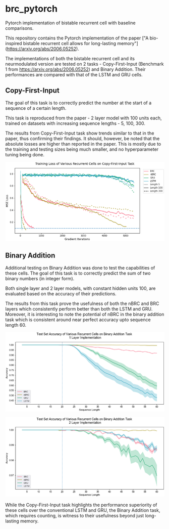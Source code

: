 # brc_pytorch
Pytorch implementation of bistable recurrent cell with baseline comparisons.

This repository contains the Pytorch implementation of the paper ["A bio-inspired bistable recurrent cell allows for long-lasting memory"] (https://arxiv.org/abs/2006.05252).

The implementations of both the bistable recurrent cell and its neurmodulated version are tested on 2 tasks - Copy-First-Input (Benchmark 1 from https://arxiv.org/abs/2006.05252) and Binary Addition. Their performances are compared with that of the LSTM and GRU cells. 

## Copy-First-Input

The goal of this task is to correctly predict the number at the start of a sequence of a certain length. 

This task is reproduced from the paper - 2 layer model with 100 units each, trained on datasets with increasing sequence lengths - 5, 100, 300. 

The results from Copy-First-Input task show trends similar to that in the paper, thus confirming their findings. It should, however, be noted that the absolute losses are higher than reported in the paper. This is mostly due to the training and testing sizes being much smaller, and no hyperparameter tuning being done. 

![copy-first-input](https://github.com/niklexical/brc_pytorch/raw/master/results/copy-first-input.png)

## Binary Addition

Additional testing on Binary Addition was done to test the capabilities of these cells. The goal of this task is to correctly predict the sum of two binary numbers (in integer form).

Both single layer and 2 layer models, with constant hidden units 100, are evaluated based on the accuracy of their predictions.

The results from this task prove the usefulness of both the nBRC and BRC layers which consistently perform better than both the LSTM and GRU. Moreover, it is interesting to note the potential of nBRC in the binary addition task which is consistent around near perfect accuracy upto sequence length 60. 

![copy-first-input](https://github.com/niklexical/brc_pytorch/raw/master/results/binary_addition_1layer.png)

![copy-first-input](https://github.com/niklexical/brc_pytorch/raw/master/results/binary_addition_2layer.png)

While the Copy-First-Input task highlights the performance superiority of these cells over the conventional LSTM and GRU, the Binary Addition task, which requires counting, is witness to their usefulness beyond just long-lasting memory.
